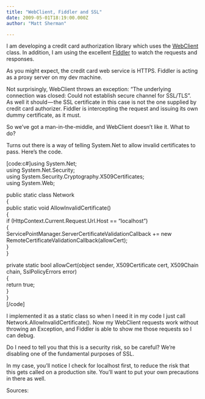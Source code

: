```yaml
---
title: "WebClient, Fiddler and SSL"
date: 2009-05-01T18:19:00.000Z
author: "Matt Sherman"

---
```


I am developing a credit card authorization library which uses the [WebClient](http://msdn.microsoft.com/en-us/library/system.net.webclient.aspx) class. In addition, I am using the excellent [Fiddler](http://www.fiddler2.com) to watch the requests and responses.

As you might expect, the credit card web service is HTTPS. Fiddler is acting as a proxy server on my dev machine.

Not surprisingly, WebClient throws an exception: “The underlying connection was closed: Could not establish secure channel for SSL/TLS”. As well it should — the SSL certificate in this case is not the one supplied by credit card authorizer. Fiddler is intercepting the request and issuing its own dummy certificate, as it must.

So we’ve got a man-in-the-middle, and WebClient doesn’t like it. What to do?

Turns out there is a way of telling System.Net to allow invalid certificates to pass. Here’s the code.

[code:c#]using System.Net;  
using System.Net.Security;  
using System.Security.Cryptography.X509Certificates;  
using System.Web;  

public static class Network  
{   
 public static void AllowInvalidCertificate()  
 {  
 if (HttpContext.Current.Request.Url.Host == “localhost”)  
 {  
 ServicePointManager.ServerCertificateValidationCallback += new RemoteCertificateValidationCallback(allowCert);  
 }  
 }  

 private static bool allowCert(object sender, X509Certificate cert, X509Chain chain, SslPolicyErrors error)  
 {  
 return true;  
 }  
}  
[/code]

I implemented it as a static class so when I need it in my code I just call Network.AllowInvalidCertificate(). Now my WebClient requests work without throwing an Exception, and Fiddler is able to show me those requests so I can debug.

Do I need to tell you that this is a security risk, so be careful? We’re disabling one of the fundamental purposes of SSL.

In my case, you’ll notice I check for localhost first, to reduce the risk that this gets called on a production site. You’ll want to put your own precautions in there as well.

Sources:
